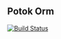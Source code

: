 ## Potok Orm
[![Build Status](https://travis-ci.org/adtechpotok/go-orm.svg?branch=master)](https://travis-ci.org/adtechpotok/go-orm)
